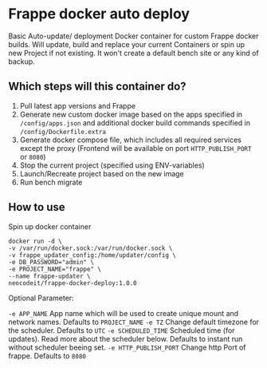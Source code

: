 # Frappe docker auto deploy

Basic Auto-update/ deployment Docker container for custom Frappe docker builds. Will update, build and replace your current Containers or spin up new Project if not existing. It won't create a default bench site or any kind of backup.

## Which steps will this container do?

1. Pull latest app versions and Frappe
2. Generate new custom docker image based on the apps specified in `/config/apps.json` and additional docker build commands specified in `/config/Dockerfile.extra`
3. Generate docker compose file, which includes all required services except the proxy (Frontend will be available on port `HTTP_PUBLISH_PORT` or `8080`)
4. Stop the current project (specified using ENV-variables)
5. Launch/Recreate project based on the new image
6. Run bench migrate

## How to use

Spin up docker container

``` 
docker run -d \
-v /var/run/docker.sock:/var/run/docker.sock \
-v frappe_updater_config:/home/updater/config \
-e DB_PASSWORD="admin" \
-e PROJECT_NAME="frappe" \
--name frappe-updater \
neocodeit/frappe-docker-deploy:1.0.0
```

Optional Parameter:

`-e APP_NAME` App name which will be used to create unique mount and network names. Defaults to `PROJECT_NAME`
`-e TZ` Change default timezone for the scheduler. Defaults to `UTC`
`-e SCHEDULED_TIME` Scheduled time (for updates). Read more about the scheduler below. Defaults to instant run without scheduler beeing set.
`-e HTTP_PUBLISH_PORT`  Change http Port of frappe. Defaults to `8080`
